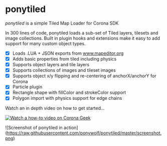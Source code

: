 # ponytiled
*ponytiled* is a simple Tiled Map Loader for Corona SDK

In 300 lines of code, ponytiled loads a sub-set of Tiled layers, tilesets and image collections. Built in plugin hooks and extensions make it easy to add support for many custom object types.

- [x] Loads .LUA + JSON exports from www.mapeditor.org
- [x] Adds basic properties from tiled including physics
- [x] Supports object layers and tile layers
- [x] Supports collections of images and tileset images
- [x] Supports object x/y flipping and re-centering of anchorX/anchorY for Corona
- [x] Particle plugin
- [x] Rectangle shape with fillColor and strokeColor support
- [x] Polygon import with physics support for edge chains

Watch an in depth video on how to get started...

[![Watch a how-to video on Corona Geek](http://img.youtube.com/vi/DMsiGsgwZts/0.jpg)](http://www.youtube.com/watch?v=DMsiGsgwZts)

![Screenshot of ponytiled in action]
(https://raw.githubusercontent.com/ponywolf/ponytiled/master/screenshot.png)